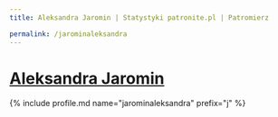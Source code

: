 ```yaml
---
title: Aleksandra Jaromin | Statystyki patronite.pl | Patromierz

permalink: /jarominaleksandra
---
```


# [Aleksandra Jaromin](https://patronite.pl/jarominaleksandra)

{% include profile.md name="jarominaleksandra" prefix="j" %}
